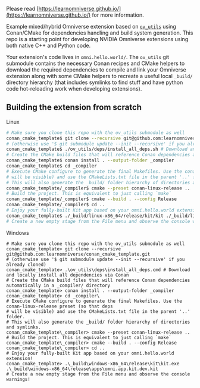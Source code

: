 Please read [https://learnomniverse.github.io/](https://learnomniverse.github.io/) for more information.

Example mixed/hybrid Omniverse extension based on [`ov_utils`](https://github.com/learnomniverse/ov_utils) using Conan/CMake for dependencies handling and build system generation. This repo is a starting point for developing NVIDIA Omniverse extensions using both native C++ and Python code.

Your extension's code lives in `omni.hello.world/`. The `ov_utils` git submodule contains the necessary Conan recipes and CMake helpers to download the required dependencies to compile and link your Omniverse extension along with some CMake helpers to recreate a useful local `_build/` directory hierarchy (that includes symlinks to find stuff and have python code hot-reloading work when developing extensions).

## Building the extension from scratch

Linux
```bash
# Make sure you clone this repo with the ov_utils submodule as well
conan_cmake_template$ git clone --recursive git@github.com:learnomniverse/conan_cmake_template.git
# (otherwise use '$ git submodule update --init --recursive' if you already cloned)
conan_cmake_template$ ./ov_utils/deps/install_all_deps.sh # Download and locally install all dependencies via Conan
# Create the CMake build files that will reference Conan dependencies automatically in a _compiler/ directory
conan_cmake_template$ conan install . --output-folder _compiler
conan_cmake_template$ cd _compiler
# Execute CMake configure to generate the final Makefiles. Use the conan-linux-release preset (so that deps
# will be visible) and use the CMakeLists.txt file in the parent '..' folder.
# This will also generate the _build/ folder hierarchy of directories and symlinks.
conan_cmake_template/_compiler$ cmake --preset conan-linux-release ..
# Build the project. This is equivalent to just calling `make`
conan_cmake_template/_compiler$ cmake --build . --config Release
conan_cmake_template/_compiler$ cd ..
# Enjoy your fully-built Kit app based on your omni.hello.world extension!
conan_cmake_template$ ./_build/linux-x86_64/release/kit/kit ./_build/linux-x86_64/release/apps/omni.app.kit.dev.kit
# Create a new empty stage from the File menu and observe the console warnings!
```

Windows
```shell
# Make sure you clone this repo with the ov_utils submodule as well
conan_cmake_template> git clone --recursive git@github.com:learnomniverse/conan_cmake_template.git
# (otherwise use '$ git submodule update --init --recursive' if you already cloned)
conan_cmake_template> .\ov_utils\deps\install_all_deps.cmd # Download and locally install all dependencies via Conan
# Create the CMake build files that will reference Conan dependencies automatically in a _compiler/ directory
conan_cmake_template> conan install . --output-folder _compiler
conan_cmake_template> cd _compiler\
# Execute CMake configure to generate the final Makefiles. Use the conan-linux-release preset (so that deps
# will be visible) and use the CMakeLists.txt file in the parent '..' folder.
# This will also generate the _build/ folder hierarchy of directories and symlinks.
conan_cmake_template\_compiler> cmake --preset conan-linux-release ..
# Build the project. This is equivalent to just calling `make`
conan_cmake_template\_compiler> cmake --build . --config Release
conan_cmake_template\_compiler> cd ..
# Enjoy your fully-built Kit app based on your omni.hello.world extension!
conan_cmake_template> .\_build\windows-x86_64\release\kit\kit.exe .\_build\windows-x86_64\release\apps\omni.app.kit.dev.kit
# Create a new empty stage from the File menu and observe the console warnings!
```
